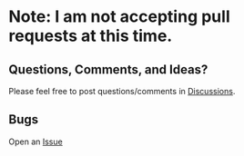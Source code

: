 # Note: I am not accepting pull requests at this time.

## Questions, Comments, and Ideas?
Please feel free to post questions/comments in [Discussions](https://github.com/blevine/keycloak-graphql/discussions).

## Bugs
Open an [Issue](https://github.com/blevine/keycloak-graphql/issues)

